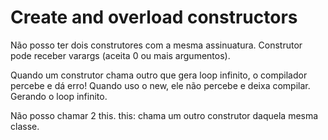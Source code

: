 # Create and overload constructors

Não posso ter dois construtores com a mesma assinuatura.
Construtor pode receber varargs (aceita 0 ou mais argumentos).

Quando um construtor chama outro que gera loop infinito, o compilador percebe e dá erro!
Quando uso o new, ele não percebe e deixa compilar. Gerando o loop infinito.

Não posso chamar 2 this.
this: chama um outro construtor daquela mesma classe.



